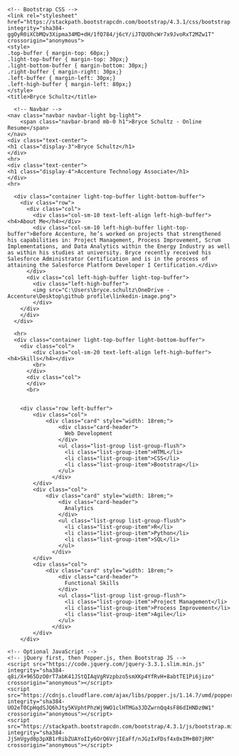
<html lang="en">
  <head>
    <!-- Required meta tags -->
    <meta charset="utf-8">
    <meta name="viewport" content="width=device-width, initial-scale=1, shrink-to-fit=no">

    <!-- Bootstrap CSS -->
    <link rel="stylesheet" href="https://stackpath.bootstrapcdn.com/bootstrap/4.3.1/css/bootstrap.min.css" integrity="sha384-ggOyR0iXCbMQv3Xipma34MD+dH/1fQ784/j6cY/iJTQUOhcWr7x9JvoRxT2MZw1T" crossorigin="anonymous">
    <style>
    .top-buffer { margin-top: 60px;}
    .light-top-buffer { margin-top: 30px;}
    .light-bottom-buffer { margin-bottom: 30px;}
    .right-buffer { margin-right: 30px;}
    .left-buffer { margin-left: 30px;}
    .left-high-buffer { margin-left: 80px;}
    </style>
    <title>Bryce Schultz</title>
  </head>
  <body>
      
      <!-- Navbar -->
    <nav class="navbar navbar-light bg-light">
        <span class="navbar-brand mb-0 h1">Bryce Schultz - Online Resume</span>
    </nav>
    <div class="text-center">
    <h1 class="display-3">Bryce Schultz</h1>
    </div>
    <hr>
    <div class="text-center">
    <h1 class="display-4">Accenture Technology Associate</h1>
    </div>
    <hr>

      <div class="container light-top-buffer light-bottom-buffer">
        <div class="row">
          <div class="col">
            <div class="col-sm-10 text-left-align left-high-buffer"><h4>About Me</h4></div>
            <div class="col-sm-10 left-high-buffer light-top-buffer">Before Accenture, he’s worked on projects that strengthened his capabilities in: Project Management, Process Improvement, Scrum Implementations, and Data Analytics within the Energy Industry as well as within his studies at university. Bryce recently received his Salesforce Administrator Certification and is in the process of attaining the Salesforce Platform Developer I Certification.</div>
          </div>
          <div class="col left-high-buffer light-top-buffer">
            <div class="left-high-buffer">
            <img src="C:\Users\bryce.schultz\OneDrive - Accenture\Desktop\github profile\linkedin-image.png">
            </div>
        </div>
        </div>
      </div> 

      <hr>
      <div class="container light-top-buffer light-bottom-buffer">
        <div class="col">
            <div class="col-sm-20 text-left-align left-high-buffer"><h4>Skills</h4></div>
            <br>
          </div>
          <div class="col">
          </div>
          <br>


        <div class="row left-buffer">
            <div class="col">
                <div class="card" style="width: 18rem;">
                    <div class="card-header">
                      Web Development
                    </div>
                    <ul class="list-group list-group-flush">
                      <li class="list-group-item">HTML</li>
                      <li class="list-group-item">CSS</li>
                      <li class="list-group-item">Bootstrap</li>
                    </ul>
                  </div>
            </div>
            <div class="col">
                <div class="card" style="width: 18rem;">
                    <div class="card-header">
                      Analytics
                    </div>
                    <ul class="list-group list-group-flush">
                      <li class="list-group-item">R</li>
                      <li class="list-group-item">Python</li>
                      <li class="list-group-item">SQL</li>
                    </ul>
                  </div>
            </div>
            <div class="col">
                <div class="card" style="width: 18rem;">
                    <div class="card-header">
                      Functional Skills
                    </div>
                    <ul class="list-group list-group-flush">
                      <li class="list-group-item">Project Management</li>
                      <li class="list-group-item">Process Improvement</li>
                      <li class="list-group-item">Agile</li>
                    </ul>
                  </div>
            </div>
        </div>

    <!-- Optional JavaScript -->
    <!-- jQuery first, then Popper.js, then Bootstrap JS -->
    <script src="https://code.jquery.com/jquery-3.3.1.slim.min.js" integrity="sha384-q8i/X+965DzO0rT7abK41JStQIAqVgRVzpbzo5smXKp4YfRvH+8abtTE1Pi6jizo" crossorigin="anonymous"></script>
    <script src="https://cdnjs.cloudflare.com/ajax/libs/popper.js/1.14.7/umd/popper.min.js" integrity="sha384-UO2eT0CpHqdSJQ6hJty5KVphtPhzWj9WO1clHTMGa3JDZwrnQq4sF86dIHNDz0W1" crossorigin="anonymous"></script>
    <script src="https://stackpath.bootstrapcdn.com/bootstrap/4.3.1/js/bootstrap.min.js" integrity="sha384-JjSmVgyd0p3pXB1rRibZUAYoIIy6OrQ6VrjIEaFf/nJGzIxFDsf4x0xIM+B07jRM" crossorigin="anonymous"></script>
  </body>
</html>
